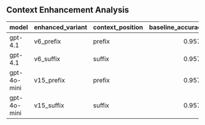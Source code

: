 ## Context Enhancement Analysis

| model       | enhanced_variant   | context_position   |   baseline_accuracy |   enhanced_accuracy |   accuracy_improvement |   baseline_consistency |   enhanced_consistency |   consistency_improvement |   baseline_weighted |   enhanced_weighted |   weighted_improvement |
|:------------|:-------------------|:-------------------|--------------------:|--------------------:|-----------------------:|-----------------------:|-----------------------:|--------------------------:|--------------------:|--------------------:|-----------------------:|
| gpt-4.1     | v6_prefix          | prefix             |              0.9578 |              0.9561 |                -0.0017 |                 0.9125 |                   0.9  |                   -0.0125 |              0.9442 |              0.9393 |                -0.0049 |
| gpt-4.1     | v6_suffix          | suffix             |              0.9578 |              0.9539 |                -0.0039 |                 0.9125 |                   0.9  |                   -0.0125 |              0.9442 |              0.9377 |                -0.0065 |
| gpt-4o-mini | v15_prefix         | prefix             |              0.9578 |              0.9494 |                -0.0083 |                 0.9025 |                   0.88 |                   -0.0225 |              0.9412 |              0.9286 |                -0.0126 |
| gpt-4o-mini | v15_suffix         | suffix             |              0.9578 |              0.9439 |                -0.0139 |                 0.9025 |                   0.88 |                   -0.0225 |              0.9412 |              0.9247 |                -0.0165 |